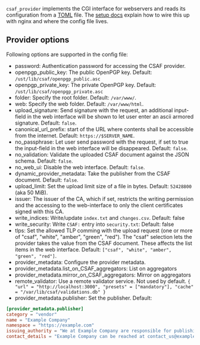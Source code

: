 `csaf_provider` implements the CGI interface for webservers
and reads its configuration from a [TOML](https://toml.io/en/) file.
The [setup docs](../README.md#setup-trusted-provider)
explain how to wire this up with nginx and where the config file lives.


## Provider options

Following options are supported in the config file:

 - password: Authentication password for accessing the CSAF provider.
 - openpgp_public_key: The public OpenPGP key. Default: `/ust/lib/csaf/openpgp_public.asc`
 - openpgp_private_key: The private OpenPGP key. Default: `/ust/lib/csaf/openpgp_private.asc`
 - folder: Specify the root folder. Default: `/var/www/`.
 - web: Specify the web folder. Default: `/var/www/html`.
 - upload_signature: Send signature with the request, an additional input-field in the web interface will be shown to let user enter an ascii armored signature. Default: `false`.
 - canonical_url_prefix: start of the URL where contents shall be accessible from the internet. Default: `https://$SERVER_NAME`.
 - no_passphrase: Let user send password with the request, if set to true the input-field in the web interface will be disappeared. Default: `false`.
 - no_validation: Validate the uploaded CSAF document against the JSON schema. Default: `false`.
 - no_web_ui: Disable the web interface. Default: `false`.
 - dynamic_provider_metadata: Take the publisher from the CSAF document. Default: `false`.
 - upload_limit: Set the upload limit size of a file in bytes. Default: `52428800` (aka 50 MiB).
 - issuer: The issuer of the CA, which if set, restricts the writing permission and the accessing to the web-interface to only the client certificates signed with this CA.
 - write_indices: Write/update `index.txt` and `changes.csv`. Default: false
 - write_security: Write `CSAF:` entry into `security.txt`: Default: false
 - tlps: Set the allowed TLP comming with the upload request (one or more of "csaf", "white", "amber", "green", "red").
   The "csaf" selection lets the provider takes the value from the CSAF document.
   These affects the list items in the web interface.
   Default: `["csaf", "white", "amber", "green", "red"]`.
 - provider_metadata: Configure the provider metadata.
 - provider_metadata.list_on_CSAF_aggregators: List on aggregators
 - provider_metadata.mirror_on_CSAF_aggregators: Mirror on aggregators
 - remote_validator: Use a remote validator service. Not used by default.
   `{ "url" = "http://localhost:3000", "presets" = ["mandatory"], "cache" = "/var/lib/csaf/validations.db" }`
 - provider_metadata.publisher: Set the publisher. Default:
```toml
[provider_metadata.publisher]
category = "vendor"
name = "Example Company"
namespace = "https://example.com"
issuing_authority = "We at Example Company are responsible for publishing and maintaining Product Y."
contact_details = "Example Company can be reached at contact_us@example.com, or via our website at https://www.example.com/contact."
```
